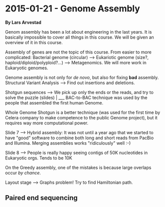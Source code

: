 # 2015-01-21 - Genome Assembly

__By Lars Arvestad__

Genom assembly has been a lot about engineering in the last years. It is basically
impossible to cover all things in this course. We will be given an overview of it in this course.

Assembly of genes are not the topic of this course. From easier to more complicated: Bacterial
genome (circular) --> Eukariotic genome (size?, haploid/diploid/polyploid?...) --> Metagenomics. We
will more work in Eukaryotic genomes.

Genome assembly is not only for _de novo_, but also for fixing **bad** assembly. Structural
Variant Analysis --> Find out insertions and deletions.

Shotgun sequences --> We pick up only the ends or the reads, and try to solve the
puzzle (slides)
   |
   ___ BAC-to-BAC technique was used by the people that assembled the first human Genome.

Whole Genome Shotgun is a better technique (was used for the first time by Celera company
to make competence to the public Genome project), but it requires way more computational
power. 

Slide 7 --> Hybrid assembly: It was not until a year ago that we started to have "good" software
to combine both long and short reads from PacBio and Illumina. Merging assemblies
works "ridiculously" well :-)

Slide 8 --> People is really happy seeing contigs of 50K nucleotides in Eukaryotic orgs. Tends to
be 10K

On the Greedy assembly, one of the mistakes is because large overlaps occur _by chance_.

Layout stage --> Graphs problem! Try to find Hamiltonian path. 

## Paired end sequencing
